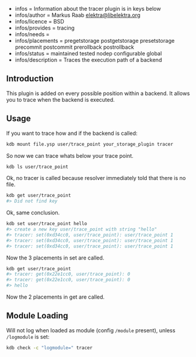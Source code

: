 - infos = Information about the tracer plugin is in keys below
- infos/author = Markus Raab <elektra@libelektra.org>
- infos/licence = BSD
- infos/provides = tracing
- infos/needs =
- infos/placements = pregetstorage postgetstorage presetstorage precommit postcommit prerollback postrollback
- infos/status = maintained tested nodep configurable global
- infos/description = Traces the execution path of a backend

## Introduction

This plugin is added on every possible position within a backend.
It allows you to trace when the backend is executed.

## Usage

If you want to trace how and if the backend is called:

```sh
kdb mount file.ysp user/trace_point your_storage_plugin tracer
```

So now we can trace whats below your trace point.

```sh
kdb ls user/trace_point
```

Ok, no tracer is called because resolver immediately told that there is
no file.

```sh
kdb get user/trace_point
#> Did not find key
```

Ok, same conclusion.

```sh
kdb set user/trace_point hello
#> create a new key user/trace_point with string "hello"
#> tracer: set(0xd34cc0, user/trace_point): user/trace_point 1
#> tracer: set(0xd34cc0, user/trace_point): user/trace_point 1
#> tracer: set(0xd34cc0, user/trace_point): user/trace_point 1
```

Now the 3 placements in set are called.

```sh
kdb get user/trace_point
#> tracer: get(0x22e1cc0, user/trace_point): 0
#> tracer: get(0x22e1cc0, user/trace_point): 0
#> hello
```

Now the 2 placements in get are called.

## Module Loading

Will not log when loaded as module (config `/module` present), unless `/logmodule` is set:

```sh
kdb check -c "logmodule=" tracer
```
